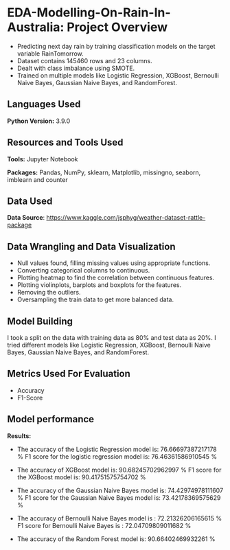 # EDA-Modelling-On-Rain-In-Australia: Project Overview 
* Predicting next day rain by training classification models on the target variable RainTomorrow.
* Dataset contains 145460 rows and 23 columns.
* Dealt with class imbalance using SMOTE.
* Trained on multiple models like Logistic Regression, XGBoost, Bernoulli Naive Bayes, Gaussian Naive Bayes, and RandomForest.
## Languages Used 
**Python Version:** 3.9.0

## Resources and Tools Used
**Tools:** Jupyter Notebook

**Packages:** Pandas, NumPy, sklearn, Matplotlib, missingno, seaborn, imblearn and counter

## Data Used
**Data Source**: https://www.kaggle.com/jsphyg/weather-dataset-rattle-package

## Data Wrangling and Data Visualization
* Null values found, filling missing values using appropriate functions.
* Converting categorical columns to continuous.
* Plotting heatmap to find the correlation between continuous features.
* Plotting violinplots, barplots and boxplots for the features.
* Removing the outliers.
* Oversampling the train data to get more balanced data.

## Model Building 

I took a split on the data with training data as 80% and test data as 20%. 
I tried different models like Logistic Regression, XGBoost, Bernoulli Naive Bayes, Gaussian Naive Bayes, and RandomForest.

## Metrics Used For Evaluation

* Accuracy
* F1-Score

## Model performance

**Results:**

* The accuracy of the Logistic Regression model is:  76.66697387217178 %
  F1 score for the logistic regression model is: 76.46361586910545 %

* The accuracy of XGBoost model is:  90.68245702962997 %
  F1 score for the XGBoost model is: 90.41751575754702 %

* The accuracy of the Gaussian Naive Bayes model is:  74.42974978111607 %
  F1 score for the Gaussian Naive Bayes model is: 73.42178369575629 %

* The accuracy of Bernoulli Naive Bayes model is :  72.21326206165615 %
  F1 score for Bernoulli Naive Bayes is : 72.04709809011682 %

* The accuracy of the Random Forest model is:  90.66402469932261 %
